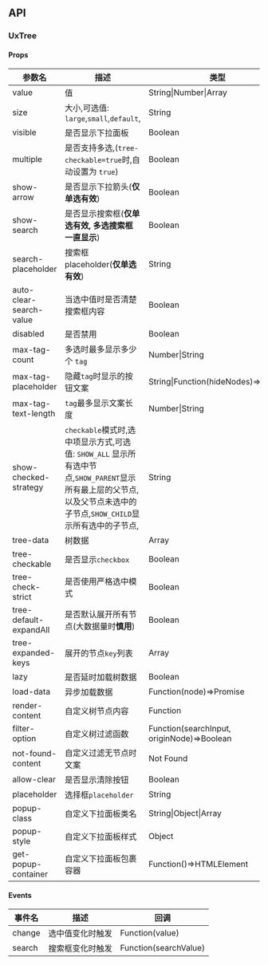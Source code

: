 ## API

### UxTree

#### Props

| 参数名                  | 描述                                                                                                                                                                 | 类型                                       | 默认          |
| ----------------------- | -------------------------------------------------------------------------------------------------------------------------------------------------------------------- | ------------------------------------------ | ------------- |
| value                   | 值                                                                                                                                                                   | String\|Number\|Array                      |               |
| size                    | 大小,可选值: `large`,`small`,`default`,                                                                                                                              | String                                     |               |
| visible                 | 是否显示下拉面板                                                                                                                                                     | Boolean                                    | false         |
| multiple                | 是否支持多选,(`tree-checkable=true`时,自动设置为 `true`)                                                                                                             | Boolean                                    | false         |
| show-arrow              | 是否显示下拉箭头(**仅单选有效**)                                                                                                                                     | Boolean                                    | false         |
| show-search             | 是否显示搜索框(**仅单选有效, 多选搜索框一直显示**)                                                                                                                   | Boolean                                    | false         |
| search-placeholder      | 搜索框 placeholder(**仅单选有效**)                                                                                                                                   | String                                     |               |
| auto-clear-search-value | 当选中值时是否清楚搜索框内容                                                                                                                                         | Boolean                                    | false         |
| disabled                | 是否禁用                                                                                                                                                             | Boolean                                    | false         |
| max-tag-count           | 多选时最多显示多少个 `tag`                                                                                                                                           | Number\|String                             |               |
| max-tag-placeholder     | 隐藏`tag`时显示的按钮文案                                                                                                                                            | String\|Function(hideNodes)=>VNode         |               |
| max-tag-text-length     | `tag`最多显示文案长度                                                                                                                                                | Number\|String                             |               |
| show-checked-strategy   | `checkable`模式时,选中项显示方式,可选值: `SHOW_ALL` 显示所有选中节点,`SHOW_PARENT`显示所有最上层的父节点, 以及父节点未选中的子节点,`SHOW_CHILD`显示所有选中的子节点, | String                                     | SHOW_CHILD    |
| tree-data               | 树数据                                                                                                                                                               | Array                                      |               |
| tree-checkable          | 是否显示`checkbox`                                                                                                                                                   | Boolean                                    | false         |
| tree-check-strict       | 是否使用严格选中模式                                                                                                                                                 | Boolean                                    | false         |
| tree-default-expandAll  | 是否默认展开所有节点(大数据量时**慎用**)                                                                                                                             | Boolean                                    | false         |
| tree-expanded-keys      | 展开的节点`key`列表                                                                                                                                                  | Array                                      |               |
| lazy                    | 是否延时加载树数据                                                                                                                                                   | Boolean                                    | false         |
| load-data               | 异步加载数据                                                                                                                                                         | Function(node)=>Promise                    |               |
| render-content          | 自定义树节点内容                                                                                                                                                     | Function                                   |               |
| filter-option           | 自定义树过滤函数                                                                                                                                                     | Function(searchInput, originNode)=>Boolean |               |
| not-found-content       | 自定义过滤无节点时文案                                                                                                                                               | Not Found                                  |
| allow-clear             | 是否显示清除按钮                                                                                                                                                     | Boolean                                    | false         |
| placeholder             | 选择框`placeholder`                                                                                                                                                  | String                                     | Please select |
| popup-class             | 自定义下拉面板类名                                                                                                                                                   | String\|Object\|Array                      |               |
| popup-style             | 自定义下拉面板样式                                                                                                                                                   | Object                                     |               |
| get-popup-container     | 自定义下拉面板包裹容器                                                                                                                                               | Function()=>HTMLElement                    |               |

#### Events

| 事件名 | 描述             | 回调                  |
| ------ | ---------------- | --------------------- |
| change | 选中值变化时触发 | Function(value)       |
| search | 搜索框变化时触发 | Function(searchValue) |
